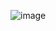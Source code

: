 ![image](https://user-images.githubusercontent.com/49315208/175759082-9a3c36f3-610f-4b6e-b288-e149bafa9b68.png)
